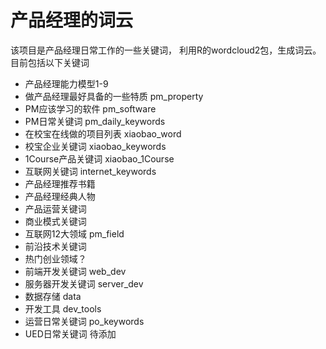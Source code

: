 # 产品经理的词云
该项目是产品经理日常工作的一些关键词，
利用R的wordcloud2包，生成词云。
目前包括以下关键词
* 产品经理能力模型1-9
* 做产品经理最好具备的一些特质 pm_property
* PM应该学习的软件 pm_software
* PM日常关键词 pm_daily_keywords 
* 在校宝在线做的项目列表 xiaobao_word
* 校宝企业关键词 xiaobao_keywords
* 1Course产品关键词 xiaobao_1Course
* 互联网关键词 internet_keywords
* 产品经理推荐书籍
* 产品经理经典人物
* 产品运营关键词
* 商业模式关键词
* 互联网12大领域 pm_field
* 前沿技术关键词
* 热门创业领域？
* 前端开发关键词 web_dev
* 服务器开发关键词 server_dev
* 数据存储 data
* 开发工具 dev_tools
* 运营日常关键词 po_keywords
* UED日常关键词 待添加
